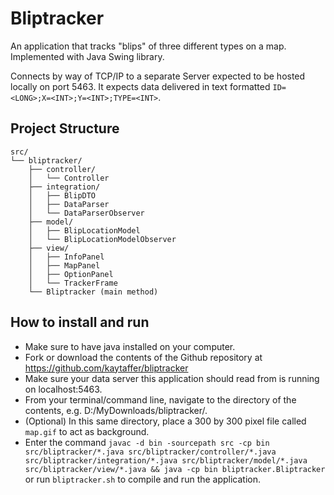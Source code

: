 # Bliptracker
An application that tracks "blips" of three different types on a map. Implemented with Java Swing library.

Connects by way of TCP/IP to a separate Server expected to be hosted locally on port 5463. It expects data delivered in text formatted `ID=<LONG>;X=<INT>;Y=<INT>;TYPE=<INT>`.

## Project Structure
```
src/
└── bliptracker/
    ├── controller/
    │   └── Controller
    ├── integration/
    │   ├── BlipDTO
    │   ├── DataParser
    │   └── DataParserObserver
    ├── model/
    │   ├── BlipLocationModel
    │   └── BlipLocationModelObserver
    ├── view/
    │   ├── InfoPanel
    │   ├── MapPanel
    │   ├── OptionPanel
    │   └── TrackerFrame
    └── Bliptracker (main method)
```

## How to install and run
- Make sure to have java installed on your computer.
- Fork or download the contents of the Github repository at https://github.com/kaytaffer/bliptracker
- Make sure your data server this application should read from is running on localhost:5463. 
- From your terminal/command line, navigate to the directory of the contents, e.g. D:/MyDownloads/bliptracker/.
- (Optional) In this same directory, place a 300 by 300 pixel file called `map.gif` to act as background.
- Enter the command `javac -d bin -sourcepath src -cp bin src/bliptracker/*.java src/bliptracker/controller/*.java src/bliptracker/integration/*.java src/bliptracker/model/*.java src/bliptracker/view/*.java && java -cp bin bliptracker.Bliptracker` or run `bliptracker.sh` to compile and run the application.

